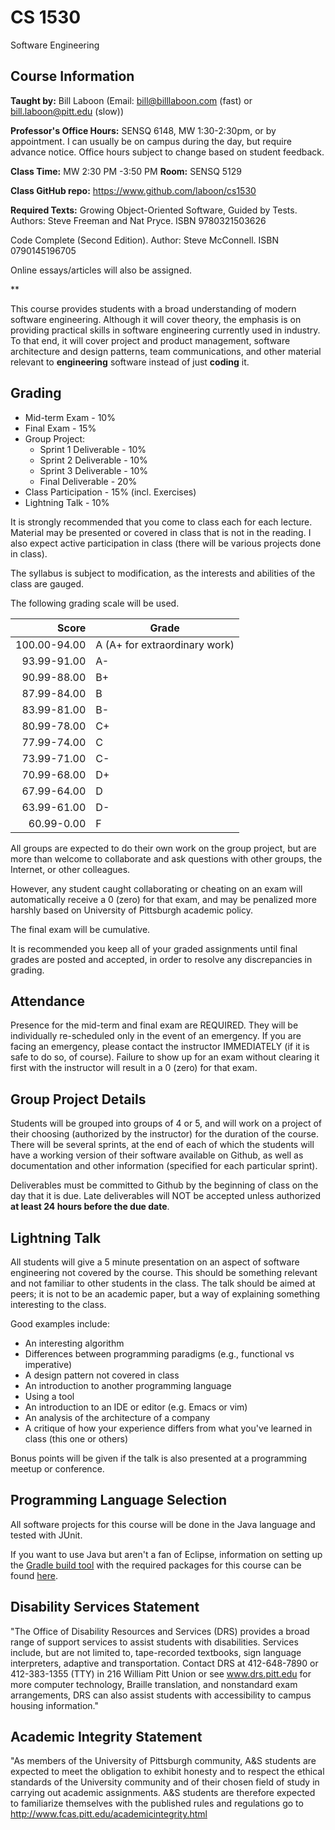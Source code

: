 # CS 1530
Software Engineering

## Course Information

**Taught by:** Bill Laboon (Email: bill@billlaboon.com (fast) or bill.laboon@pitt.edu (slow))  

**Professor's Office Hours:** SENSQ 6148, MW 1:30-2:30pm, or by appointment.  I can usually be on campus during the day, but require advance notice.  Office hours subject to change based on student feedback.

**Class Time:** MW 2:30 PM -3:50 PM
**Room:** SENSQ 5129

**Class GitHub repo:** https://www.github.com/laboon/cs1530  

**Required Texts:** 
Growing Object-Oriented Software, Guided by Tests.  Authors: Steve Freeman and Nat Pryce. ISBN 9780321503626

Code Complete (Second Edition). Author: Steve McConnell. ISBN 0790145196705

Online essays/articles will also be assigned.

**

This course provides students with a broad understanding of modern software engineering. Although it will cover theory, the emphasis is on providing practical skills in software engineering currently used in industry. To that end, it will cover project and product management, software architecture and design patterns, team communications, and other material relevant to __engineering__ software instead of just __coding__ it.

## Grading

* Mid-term Exam - 10%
* Final Exam - 15%
* Group Project:
  * Sprint 1 Deliverable - 10%
  * Sprint 2 Deliverable - 10% 
  * Sprint 3 Deliverable - 10%
  * Final Deliverable - 20%
* Class Participation - 15% (incl. Exercises)
* Lightning Talk - 10%

It is strongly recommended that you come to class each for each lecture.  Material may be presented or covered in class that is not in the reading.  I also expect active participation in class (there will be various projects done in class).

The syllabus is subject to modification, as the interests and abilities of the class are gauged.

The following grading scale will be used.

Score  | Grade
-----: | ------------------------------
100.00-94.00 | A (A+ for extraordinary work)
93.99-91.00  | A-
90.99-88.00  | B+
87.99-84.00  | B
83.99-81.00  | B-
80.99-78.00  | C+
77.99-74.00  | C
73.99-71.00  | C-
70.99-68.00  | D+
67.99-64.00  | D
63.99-61.00  | D-
60.99-0.00   | F

All groups are expected to do their own work on the group project, but
are more than welcome to collaborate and ask questions with other
groups, the Internet, or other colleagues.

However, any student caught collaborating or cheating on an exam will
automatically receive a 0 (zero) for that exam, and may be penalized
more harshly based on University of Pittsburgh academic policy.

The final exam will be cumulative.

It is recommended you keep all of your graded assignments until final
grades are posted and accepted, in order to resolve any discrepancies
in grading.

## Attendance

Presence for the mid-term and final exam are REQUIRED.  They will be
individually re-scheduled only in the event of an emergency.  If you
are facing an emergency, please contact the instructor IMMEDIATELY (if
it is safe to do so, of course).  Failure to show up for an exam
without clearing it first with the instructor will result in a 0
(zero) for that exam.

## Group Project Details

Students will be grouped into groups of 4 or 5, and will work on a project of their choosing (authorized by the instructor) for the duration of the course.  There will be several sprints, at the end of each of which the students will have a working version of their software available on Github, as well as documentation and other information (specified for each particular sprint).

Deliverables must be committed to Github by the beginning of class on the day that it is due.  Late deliverables will NOT be accepted unless authorized __at least 24 hours before the due date__.

## Lightning Talk
All students will give a 5 minute presentation on an aspect of software engineering not covered by the course.  This should be something relevant and not familiar to other students in the class.  The talk should be aimed at peers; it is not to be an academic paper, but a way of explaining something interesting to the class.

Good examples include:
* An interesting algorithm
* Differences between programming paradigms (e.g., functional vs imperative)
* A design pattern not covered in class
* An introduction to another programming language
* Using a tool
* An introduction to an IDE or editor (e.g. Emacs or vim)
* An analysis of the architecture of a company
* A critique of how your experience differs from what you've learned in class (this one or others)

Bonus points will be given if the talk is also presented at a programming meetup or conference.

## Programming Language Selection

All software projects for this course will be done in the Java language and tested with JUnit.

If you want to use Java but aren't a fan of Eclipse, information on setting up the [Gradle build tool](https://gradle.org/) with the required packages for this course can be found [here](https://gist.github.com/alexlafroscia/c6757de349b27e34eff6).  

## Disability Services Statement

"The Office of Disability Resources and
Services (DRS) provides a broad range of support services to assist
students with disabilities. Services include, but are not limited to,
tape-recorded textbooks, sign language interpreters, adaptive and
transportation. Contact DRS at 412-648-7890 or 412-383-1355 (TTY) in
216 William Pitt Union or see www.drs.pitt.edu for more computer
technology, Braille translation, and nonstandard exam arrangements,
DRS can also assist students with accessibility to campus housing
information."

## Academic Integrity Statement

"As members of the University of
Pittsburgh community, A&S students are expected to meet the obligation
to exhibit honesty and to respect the ethical standards of the
University community and of their chosen field of study in carrying
out academic assignments. A&S students are therefore expected to
familiarize themselves with the published rules and regulations go to
http://www.fcas.pitt.edu/academicintegrity.html

